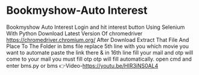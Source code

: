 # Bookmyshow-Auto Interest
Bookmyshow  Auto Interest Login and hit interest button Using Selenium With Python 
Download Latest Version Of chromedriver https://chromedriver.chromium.org/ After Download Extract That File And Place To The Folder
in bms file replace 5th line with you which movie you want to automate paste the link there & in 16th line fill your mail and otp will come to your mail you must fill otp otp will fill automatically.
open cmd and enter bms.py or bms
👉Video-https://youtu.be/HIR3iNS0AL4
